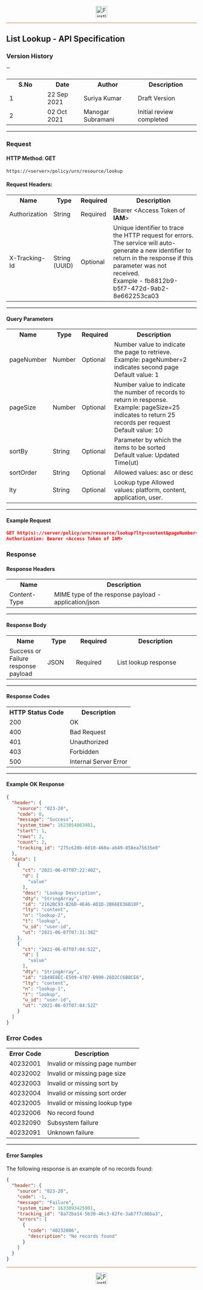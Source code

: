 <p align="center"><img src="https://cdn.shortpixel.ai/spai/w_378+q_lossy+ret_img+to_webp/https://firstlight.ai/wp-content/uploads/2021/03/300ppi-logotype-transparent.png" alt="Firstlight" height="30"/></p>

<hr style="height:1px;border-width:0;background-color:#f26524">

## List Lookup - API Specification

### Version History

<table width='100%'>
  <tr>
    <th width='20%'>S.No</th>̌
    <th>Date</th>
    <th>Author</th>
    <th>Description</th>
  </tr>
  <tr>
    <td>1</td>
    <td>22 Sep 2021</td>
    <td>Suriya Kumar</td>
    <td>Draft Version</td>
  </tr>
  <tr>
    <td>2</td>
    <td>02 Oct 2021</td>
    <td>Manogar Subramani</td>̌
    <td>Initial review completed</td>
  </tr>
</table>

<hr style="height:1px;border-width:0;background-color:black">

### Request

#### HTTP Method: GET

```
https://<server>/policy/urn/resource/lookup
```
#### Request Headers:

<table width='100%'>
  <tr>
    <th width='20%'>Name</th>
    <th>Type</th>
    <th>Required</th>
    <th>Description</th>
  </tr>
  <tr>
    <td>Authorization</td>
    <td>String</td>
    <td>Required</td>
    <td>Bearer &lt;Access Token of <b>IAM</b>&gt;</td>
  </tr>
  <tr>
    <td>X-Tracking-Id</td>
    <td>String (UUID)</td>
    <td>Optional</td>
    <td>Unique identifier to trace the HTTP request for errors. The service will auto-generate a new identifier to return in the response if this parameter was not received.<br/>Example - fb8812b9-b5f7-472d-9ab2-8e662253ca03</td>
  </tr>
</table>

<hr style="height:1px;border-width:0;background-color:black">

#### Query Parameters

<table width='100%'>
  <tr>
    <th width='20%'>Name</th>
    <th>Type</th>
    <th>Required</th>
    <th>Description</th>
  </tr>
  <tr>
    <td>pageNumber</td>
    <td>Number</td>
    <td>Optional</td>
    <td>Number value to indicate the page to retrieve.
        <br/>Example: pageNumber=2 indicates second page
        <br/>Default value: 1</td>
  </tr>
 <tr>
    <td>pageSize</td>
    <td>Number</td>
    <td>Optional</td>
    <td>Number value to indicate the number of records to return in response.
        <br/>Example: pageSize=25 indicates to return 25 records per request
        <br/>Default value: 10</td>
  </tr>
  <tr>
    <td>sortBy</td>
    <td>String</td>
    <td>Optional</td>
    <td>Parameter by which the items to be sorted
        <br/>Default value: Updated Time(ut)</td>
  </tr>
  <tr>
    <td>sortOrder</td>
    <td>String</td>
    <td>Optional</td>
    <td>Allowed values: asc or desc</td>
  </tr>
  <tr>
    <td>lty</td>
    <td>String</td>
    <td>Optional</td>
    <td>Lookup type Allowed values: platform, content, application, user.</td>
  </tr>
</table>

<hr style="height:1px;border-width:0;background-color:black">

<div class="page"/>

#### Example Request

```json
GET http(s)://server/policy/urn/resource/lookup?lty=content&pageNumber=1&pageSize=10&sortBy=ct&sortOrder=desc
Authorization: Bearer <Access Token of IAM>
```

### Response

#### Response Headers

<table width="100%">
  <tr>
    <th>Name</th>
    <th>Description</th>
  </tr>
  <tr>
    <td>Content-Type</td>
    <td>MIME type of the response payload - application/json</td>
  </tr>
</table>

<hr style="height:1px;border-width:0;background-color:black">

#### Response Body

<table width="100%">
  <tr>
    <th width='20%'>Name</th>
    <th>Type</th>
    <th>Required</th>
    <th>Description</th>
  </tr>
 <tr>
    <td>Success or Failure response payload</td>
    <td>JSON</td>
    <td>Required</td>
    <td>List lookup response</td>
  </tr>
</table>

<hr style="height:1px;border-width:0;background-color:black">

#### Response Codes

<table width="100%">
  <tr>
    <th>HTTP Status Code</th>
    <th>Description</th>
  </tr>
  <tr>
    <td>200</td>
    <td>OK</td>
  </tr>
  <tr>
    <td>400</td>
    <td>Bad Request</td>
  </tr>
  <tr>
    <td>401</td>
    <td>Unauthorized</td>
  </tr>
  <tr>
    <td>403</td>
    <td>Forbidden</td>
  </tr>
  <tr>
    <td>500</td>
    <td>Internal Server Error</td>
  </tr>
</table>


<hr style="height:1px;border-width:0;background-color:black">

<div class="page"/>

#### Example OK Response

```` json
{
  "header": {
    "source": "023-20",
    "code": 0,
    "message": "Success",
    "system_time": 1623054863401,
    "start": 1,
    "rows": 2,
    "count": 2,
    "tracking_id": "275c628b-6010-460a-ab49-858ea75635e0"
  },
  "data": [
    {
      "ct": "2021-06-07T07:22:40Z",
      "d": [
        "value"
      ],
      "desc": "Lookup Description",
      "dty": "StringArray",
      "id": "2162BC93-B26D-4E46-AD1D-2B66EE36B18F",
      "lty": "content",
      "n": "lookup-2",
      "t": "lookup",
      "u_id": "user-id",
      "ut": "2021-06-07T07:31:38Z"
    },
    {
      "ct": "2021-06-07T07:04:52Z",
      "d": [
        "value"
      ],
      "dty": "StringArray",
      "id": "1849E8EC-E509-4707-B990-26D2CC6B8CE6",
      "lty": "content",
      "n": "lookup-1",
      "t": "lookup",
      "u_id": "user-id",
      "ut": "2021-06-07T07:04:52Z"
    }
  ]
}
````

### Error Codes

<table width="100%">
  <tr>
    <th>Error Code</th>
    <th>Description</th>
  </tr>
  <tr>
    <td>40232001</td>
    <td>Invalid or missing page number</td>
  </tr>
   <tr>
    <td>40232002</td>
    <td>Invalid or missing page size</td>
  </tr>
   <tr>
    <td>40232003</td>
    <td>Invalid or missing sort by</td>
  </tr>
   <tr>
    <td>40232004</td>
    <td>Invalid or missing sort order</td>
  </tr>
   <tr>
    <td>40232005</td>
    <td>Invalid or missing lookup type</td>
  </tr>
   <tr>
    <td>40232006</td>
    <td>No record found</td>
  </tr>
  <tr>
    <td>40232090</td>
    <td>Subsystem failure</td>
  </tr>
  <tr>
    <td>40232091</td>
    <td>Unknown failure</td>
  </tr>
</table>

<hr style="height:1px;border-width:0;background-color:black">

#### Error Samples
The following response is an example of no records found:

```` json
{
  "header": {
    "source": "023-20",
    "code": -1,
    "message": "Failure",
    "system_time": 1633093425901,
    "tracking_id": "8a72ba14-5b30-46c3-82fe-3ab7f7c86ba3",
    "errors": [
      {
        "code": "40232006",
        "description": "No records found"
      }
    ]
  }
}
````

<hr style="height:1px;border-width:0;background-color:#f26524">

<p align="center"><img src="https://cdn.shortpixel.ai/spai/w_378+q_lossy+ret_img+to_webp/https://firstlight.ai/wp-content/uploads/2021/03/300ppi-logotype-transparent.png" alt="Firstlight" height="30"/></p>
